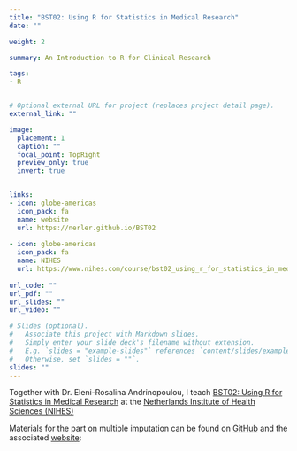 ```yaml
---
title: "BST02: Using R for Statistics in Medical Research"
date: ""

weight: 2

summary: An Introduction to R for Clinical Research

tags:
- R


# Optional external URL for project (replaces project detail page).
external_link: ""

image:
  placement: 1
  caption: ""
  focal_point: TopRight
  preview_only: true
  invert: true


links:
- icon: globe-americas
  icon_pack: fa
  name: website
  url: https://nerler.github.io/BST02
  
- icon: globe-americas
  icon_pack: fa
  name: NIHES
  url: https://www.nihes.com/course/bst02_using_r_for_statistics_in_medical_research  
  
url_code: ""
url_pdf: ""
url_slides: ""
url_video: ""

# Slides (optional).
#   Associate this project with Markdown slides.
#   Simply enter your slide deck's filename without extension.
#   E.g. `slides = "example-slides"` references `content/slides/example-slides.md`.
#   Otherwise, set `slides = ""`.
slides: ""
---
```



Together with Dr. Eleni-Rosalina Andrinopoulou, I teach [BST02: Using R for Statistics in Medical Research](https://www.nihes.com/course/bst02_using_r_for_statistics_in_medical_research)
at the [Netherlands Institute of Health Sciences (NIHES)](https://www.nihes.com/)

Materials for the part on multiple imputation can be found on 
[GitHub](https://github.com/NErler/BST02) and the associated
[website](https://nerler.github.io/BST02):
